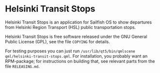 Helsinki Transit Stops
======================

Helsinki Transit Stops is an application for Sailfish OS to show
departures from Helsinki Region Transport (HSL) public transportation
stops.

Helsinki Transit Stops is free software released under the GNU General
Public License (GPL), see the file `COPYING` for details.

For testing purposes you can just run
`/usr/lib/qt5/bin/qmlscene qml/helsinki-transit-stops.qml`.
For installation, you probably want an RPM-package; for instructions
on building that, see relevant parts from the file `RELEASING.md`.
